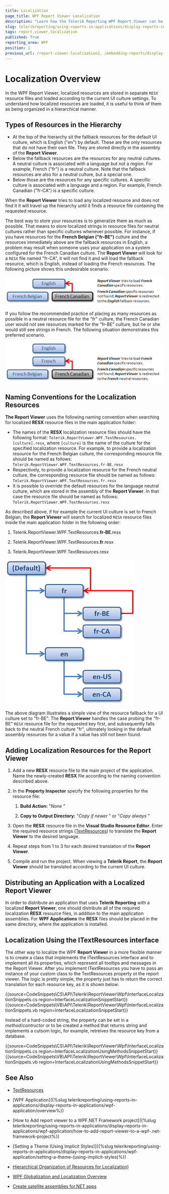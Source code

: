 ```yaml
---
title: Localization
page_title: WPF Report Viewer Localization
description: "Learn how the Telerik Reporting WPF Report Viewer can be localized for multiple languages with few easy steps."
slug: telerikreporting/using-reports-in-applications/display-reports-in-applications/wpf-application/report-viewer-localization
tags: report,viewer,localization
published: True
reporting_area: WPF
position: 1
previous_url: /report-viewer-localization2, /embedding-reports/display-reports-in-applications/wpf-application/report-viewer-localization
---
```


# Localization Overview

In the WPF Report Viewer, localized resources are stored in separate `RESX` resource files and loaded according to the current UI culture settings. To understand how localized resources are loaded, it is useful to think of them as being organized in a hierarchical manner.

## Types of Resources in the Hierarchy

* At the top of the hierarchy sit the fallback resources for the default UI culture, which is English ("en") by default. These are the only resources that do not have their own file. They are stored directly in the assembly of the __Report Viewer__.
* Below the fallback resources are the resources for any neutral cultures. A neutral culture is associated with a language but not a region. For example, French ("fr") is a neutral culture. Note that the fallback resources are also for a neutral culture, but a special one.
* Below those are the resources for any specific cultures. A specific culture is associated with a language and a region. For example, French Canadian ("fr-CA") is a specific culture.

When the __Report Viewer__ tries to load any localized resource and does not find it it will travel up the hierarchy until it finds a resource file containing the requested resource.

The best way to store your resources is to generalize them as much as possible. That means to store localized strings in resource files for neutral cultures rather than specific cultures whenever possible. For instance, if you have resources for the **French Belgian ("fr-BE")** culture and the resources immediately above are the fallback resources in English, a problem may result when someone uses your application on a system configured for the French Canadian culture. The __Report Viewer__ will look for a `RESX` file named "fr-CA", it will not find it and will load the fallback resource, which is English, instead of loading the French resources. The following picture shows this undesirable scenario.

  ![A diagram showcasing how the report viewer will fallback to the English resources instead of the French when the recommeded practices are not followed](../images/localization1.png)

If you follow the recommended practice of placing as many resources as possible in a neutral resource file for the "fr" culture, the French Canadian user would not see resources marked for the "fr-BE" culture, but he or she would still see strings in French. The following situation demonstrates this preferred scenario.

  ![A diagram showcasing how the report viewer will fallback to the French resources when the recommeded practices are followed](../images/localization2.png)

## Naming Conventions for the Localization Resources

__The Report Viewer__ uses the following naming convention when searching for localized __RESX__ resource files in the main application folder:

* The names of the __RESX__ localization resource files should have the following format: `Telerik.ReportViewer.WPF.TextResources.[culture].resx`, where `[culture]` is the name of the culture for the specified localization resource. For example, to provide a localization resource for the French Belgian culture, the corresponding resource file should be named as follows: `Telerik.ReportViewer.WPF.TextResources.fr-BE.resx`
* Respectively, to provide a localization resource for the French neutral culture, the corresponding resource file should be named as follows: `Telerik.ReportViewer.WPF.TextResources.fr.resx`
* It is possible to *override* the default resources for the language neutral culture, which are stored in the assembly of the __Report Viewer__. In that case the resource file should be named as follows: `Telerik.ReportViewer.WPF.TextResources.resx`

As described above, if for example the current UI culture is set to French Belgian, the __Report Viewer__ will search for localized `RESX` resource files inside the main application folder in the following order:

1. Telerik.ReportViewer.WPF.TextResources.__fr-BE__.resx

1. Telerik.ReportViewer.WPF.TextResources.__fr__.resx

1. Telerik.ReportViewer.WPF.TextResources.resx  

  ![A diagram showcasing the hierarchical order of the resources and when each fallback resource is loaded](../images/localization3.png)

The above diagram illustrates a simple view of the resource fallback for a UI culture set to "fr-BE". The __Report Viewer__ handles the case probing the "fr-BE" `RESX` resource file for the requested key first, and subsequently falls back to the neutral French culture "fr", ultimately looking in the default assembly resources for a value if a value has still not been found.

## Adding Localization Resources for the Report Viewer

1. Add a new __RESX__ resource file to the main project of the application. Name the newly-created __RESX__ file according to the naming convention described above.

1. In the __Property Inspector__ specify the following properties for the resource file:

   1. __Build Action:__ "*None* "

   1. __Copy to Output Directory:__ "*Copy if newer* " or "*Copy always* "

1. Open the __RESX__ resource file in the __Visual Studio Resource Editor__. Enter the required resource strings ([TextResources](/reporting/api/Telerik.ReportViewer.Wpf.TextResources)) to translate the __Report Viewer__ to the desired language.

1. Repeat steps from 1 to 3 for each desired translation of the __Report Viewer__.

1. Compile and run the project. When viewing a __Telerik Report__, the __Report Viewer__ should be translated according to the current UI culture.

## Distributing an Application with a Localized Report Viewer

In order to distribute an application that uses __Telerik Reporting__ with a localized __Report Viewer__, one should distribute all of the required localization __RESX__ resource files, in addition to the main application assemblies. For __WPF Applications__ the __RESX__ files should be placed in the same directory, where the application is installed.

## Localization Using the ITextResources interface

The other way to localize the WPF __Report Viewer__ in a more flexible manner is to create a class that implements the ITextResources interface and to implement all its properties, which represent all tooltips and messages in the Report Viewer. After you implement ITextResources you have to pass an instance of your custom class to the TextResources property ot the report viewer. The logic is pretty simple, the property just has to return the correct translation for each resource key, as it is shown below:

{{source=CodeSnippets\CS\API\Telerik\ReportViewer\Wpf\InterfaceLocalizationSnippets.cs region=InterfaceLocalizationSnippetStart}}
{{source=CodeSnippets\VB\API\Telerik\ReportViewer\Wpf\InterfaceLocalizationSnippets.vb region=InterfaceLocalizationSnippetStart}}

Instead of a hard-coded string, the property can be set in a *method*/*contructor* or to be created a method that returns string and implements a cutsom logic, for example, retreives the resource key from a database.

{{source=CodeSnippets\CS\API\Telerik\ReportViewer\Wpf\InterfaceLocalizationSnippets.cs region=InterfaceLocalizationUsingMethodsSnippetStart}}
{{source=CodeSnippets\VB\API\Telerik\ReportViewer\Wpf\InterfaceLocalizationSnippets.vb region=InterfaceLocalizationUsingMethodsSnippetStart}}

## See Also

* [TextResources](/api/Telerik.ReportViewer.Wpf.TextResources)

* [WPF Application]({%slug telerikreporting/using-reports-in-applications/display-reports-in-applications/wpf-application/overview%})

* [How to Add report viewer to a WPF.NET Framework project]({%slug telerikreporting/using-reports-in-applications/display-reports-in-applications/wpf-application/how-to-add-report-viewer-to-a-wpf-.net-framework-project%})

* [Setting a Theme (Using Implicit Styles)]({%slug telerikreporting/using-reports-in-applications/display-reports-in-applications/wpf-application/setting-a-theme-(using-implicit-styles)%})

* [Hierarchical Organization of Resources for Localization](https://learn.microsoft.com/en-us/previous-versions/visualstudio/visual-studio-2013/756hydy4(v=vs.120)))

* [WPF Globalization and Localization Overview](https://learn.microsoft.com/en-us/previous-versions/dotnet/netframework-3.0/ms788718(v=vs.85))

* [Create satellite assemblies for.NET apps](https://learn.microsoft.com/en-us/dotnet/core/extensions/create-satellite-assemblies)

